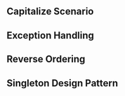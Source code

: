## Capitalize Scenario
## Exception Handling
## Reverse Ordering
## Singleton Design Pattern










